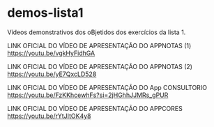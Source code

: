 # demos-lista1
Vídeos demonstrativos dos oBjetidos dos exercícios da lista 1.

LINK OFICIAL DO VÍDEO DE APRESENTAÇÃO DO APPNOTAS (1)
https://youtu.be/vgkHyFidhGA

LINK OFICIAL DO VÍDEO DE APRESENTAÇÃO DO APPNOTAS (2)
https://youtu.be/yE7QxcLD528

LINK OFICIAL DO VÍDEO DE APRESENTAÇÃO DO App CONSULTORIO
https://youtu.be/FzKKhcewhFs?si=2jHGhhJJMRs_gPUR

LINK OFICIAL DO VÍDEO DE APRESENTAÇÃO DO APPCORES
https://youtu.be/rYtJItOK4y8

